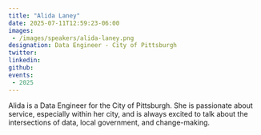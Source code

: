 ```yaml
---
title: "Alida Laney"
date: 2025-07-11T12:59:23-06:00
images: 
 - /images/speakers/alida-laney.png
designation: Data Engineer - City of Pittsburgh
twitter: 
linkedin: 
github: 
events:
 - 2025
---
```


Alida is a Data Engineer for the City of Pittsburgh. She is passionate about service, especially within her city, and is always excited to talk about the intersections of data, local government, and change-making.


